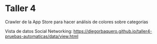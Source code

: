 # Taller 4

Crawler de la App Store para hacer análisis de colores sobre categorías

Vista de datos Social Networking: https://diegorbaquero.github.io/taller4-pruebas-automaticas/data/view.html
